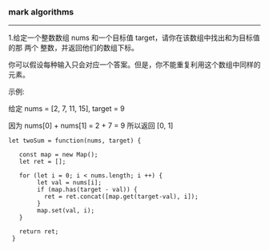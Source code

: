 ### mark algorithms

-----------

1.给定一个整数数组 nums 和一个目标值 target，请你在该数组中找出和为目标值的那 两个 整数，并返回他们的数组下标。

你可以假设每种输入只会对应一个答案。但是，你不能重复利用这个数组中同样的元素。

示例:

给定 nums = [2, 7, 11, 15], target = 9

因为 nums[0] + nums[1] = 2 + 7 = 9
所以返回 [0, 1]

```
let twoSum = function(nums, target) {

   const map = new Map();
   let ret = [];

   for (let i = 0; i < nums.length; i ++) {
        let val = nums[i];
        if (map.has(target - val)) {
          ret = ret.concat([map.get(target-val), i]);
        }
        map.set(val, i);
   }
   
   return ret;
 }
```
